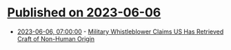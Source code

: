 # [Published on 2023-06-06](index.md)

* [2023-06-06, 07:00:00](https://entertainment.slashdot.org/story/23/06/06/0256235/military-whistleblower-claims-us-has-retrieved-craft-of-non-human-origin?utm_source=rss1.0mainlinkanon&utm_medium=feed) - [Military Whistleblower Claims US Has Retrieved Craft of Non-Human Origin](https://entertainment.slashdot.org/story/23/06/06/0256235/military-whistleblower-claims-us-has-retrieved-craft-of-non-human-origin?utm_source=rss1.0mainlinkanon&utm_medium=feed)
